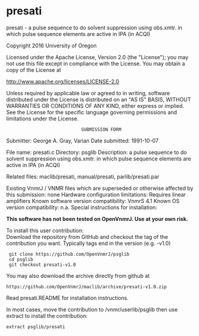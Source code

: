 # presati
 presati - a pulse sequence to do solvent suppression using obs.xmtr. in
 which
 pulse sequence elements are active in IPA (in ACQI)

 Copyright 2016 University of Oregon

 Licensed under the Apache License, Version 2.0 (the "License");
 you may not use this file except in compliance with the License.
 You may obtain a copy of the License at

   http://www.apache.org/licenses/LICENSE-2.0

 Unless required by applicable law or agreed to in writing, software
 distributed under the License is distributed on an "AS IS" BASIS,
 WITHOUT WARRANTIES OR CONDITIONS OF ANY KIND, either express or implied.
 See the License for the specific language governing permissions and
 limitations under the License.

                                SUBMISSION FORM

Submitter:      George A. Gray, Varian
Date submitted: 1991-10-07

File name:      presati.c
Directory:      psglib
Description:    a pulse sequence to do solvent suppression using obs.xmtr.
                in which pulse sequence elements are active in IPA (in ACQI)

Related files:  maclib/presati, manual/presati, parlib/presati.par

Existing VnmrJ / VNMR files which are superseded or
otherwise affected by this submission:  none
Hardware configuration limitations:     Requires linear amplifiers
Known software version compatibility:   VnmrS 4.1
Known OS version compatibility:         n.a.
Special instructions for installation:

**This software has not been tested on OpenVnmrJ. Use at your own risk.**

To install this user contribution:  
Download the repository from GitHub and checkout the tag of the contribution you want.
Typically tags end in the version (e.g. -v1.0)

     git clone https://github.com/OpenVnmrJ/psglib  
     cd psglib  
     git checkout presati-v1.0


You may also download the archive directly from github at

    https://github.com/OpenVnmrJ/maclib/archive/presati-v1.0.zip

Read presati.README for installation instructions.

In most cases, move the contribution to /vnmr/userlib/psglib 
then use extract to install the contribution:  

    extract psglib/presati